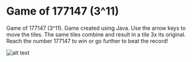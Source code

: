 # Game of 177147 (3^11)
Game of 177147 (3^11). Game created using Java. Use the arrow keys to move the tiles. The same tiles combine and result in a tile 3x its original. Reach the number 177147 to win or go further to beat the record!

![alt text](https://github.com/minportant/game177147/ingamePic.png)
